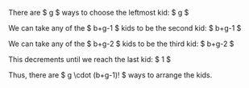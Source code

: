 There are $ g $ ways to choose the leftmost kid: $ g $

We can take any of the $ b+g-1 $ kids to be the second kid: $ b+g-1 $

We can take any of the $ b+g-2 $ kids to be the third kid: $ b+g-2 $

This decrements until we reach the last kid: $ 1 $

Thus, there are $ g \cdot (b+g-1)! $ ways to arrange the kids.
